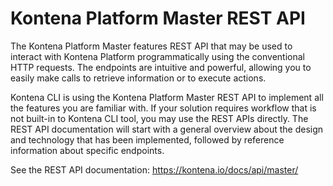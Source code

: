 # Kontena Platform Master REST API

The Kontena Platform Master features REST API that may be used to interact with Kontena Platform programmatically using the conventional HTTP requests. The endpoints are intuitive and powerful, allowing you to easily make calls to retrieve information or to execute actions.

Kontena CLI is using the Kontena Platform Master REST API to implement all the features you are familiar with. If your solution requires workflow that is not built-in to Kontena CLI tool, you may use the REST APIs directly. The REST API documentation will start with a general overview about the design and technology that has been implemented, followed by reference information about specific endpoints.

See the REST API documentation: https://kontena.io/docs/api/master/
